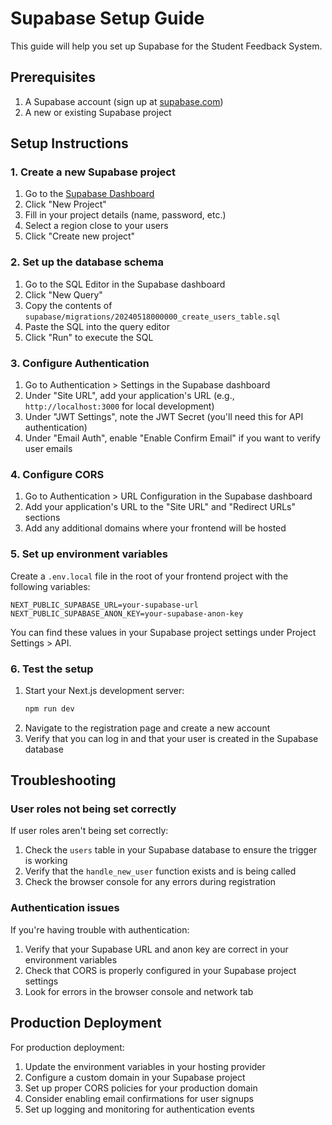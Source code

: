 # Supabase Setup Guide

This guide will help you set up Supabase for the Student Feedback System.

## Prerequisites

1. A Supabase account (sign up at [supabase.com](https://supabase.com/))
2. A new or existing Supabase project

## Setup Instructions

### 1. Create a new Supabase project

1. Go to the [Supabase Dashboard](https://app.supabase.com/)
2. Click "New Project"
3. Fill in your project details (name, password, etc.)
4. Select a region close to your users
5. Click "Create new project"

### 2. Set up the database schema

1. Go to the SQL Editor in the Supabase dashboard
2. Click "New Query"
3. Copy the contents of `supabase/migrations/20240518000000_create_users_table.sql`
4. Paste the SQL into the query editor
5. Click "Run" to execute the SQL

### 3. Configure Authentication

1. Go to Authentication > Settings in the Supabase dashboard
2. Under "Site URL", add your application's URL (e.g., `http://localhost:3000` for local development)
3. Under "JWT Settings", note the JWT Secret (you'll need this for API authentication)
4. Under "Email Auth", enable "Enable Confirm Email" if you want to verify user emails

### 4. Configure CORS

1. Go to Authentication > URL Configuration in the Supabase dashboard
2. Add your application's URL to the "Site URL" and "Redirect URLs" sections
3. Add any additional domains where your frontend will be hosted

### 5. Set up environment variables

Create a `.env.local` file in the root of your frontend project with the following variables:

```env
NEXT_PUBLIC_SUPABASE_URL=your-supabase-url
NEXT_PUBLIC_SUPABASE_ANON_KEY=your-supabase-anon-key
```

You can find these values in your Supabase project settings under Project Settings > API.

### 6. Test the setup

1. Start your Next.js development server:
   ```bash
   npm run dev
   ```
2. Navigate to the registration page and create a new account
3. Verify that you can log in and that your user is created in the Supabase database

## Troubleshooting

### User roles not being set correctly

If user roles aren't being set correctly:
1. Check the `users` table in your Supabase database to ensure the trigger is working
2. Verify that the `handle_new_user` function exists and is being called
3. Check the browser console for any errors during registration

### Authentication issues

If you're having trouble with authentication:
1. Verify that your Supabase URL and anon key are correct in your environment variables
2. Check that CORS is properly configured in your Supabase project settings
3. Look for errors in the browser console and network tab

## Production Deployment

For production deployment:
1. Update the environment variables in your hosting provider
2. Configure a custom domain in your Supabase project
3. Set up proper CORS policies for your production domain
4. Consider enabling email confirmations for user signups
5. Set up logging and monitoring for authentication events
